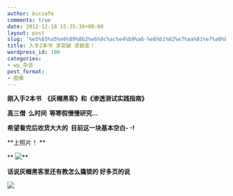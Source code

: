 ```yaml
---
author: bccsafe
comments: true
date: 2012-12-18 15:35:38+00:00
layout: post
slug: '%e5%85%a5%e6%89%8b2%e6%9c%ac%e4%b9%a6-%e6%b1%82%e7%aa%81%e7%a0%b4-%e6%b1%82%e8%9c%95%e5%8f%98%ef%bc%81'
title: 入手2本书 求突破 求蜕变！
wordpress_id: 100
categories:
- wp_杂谈
post_format:
- 图像
---
```


**刚入手2本书  《灰帽黑客》和《渗透测试实践指南》**

**高三僧  么时间  等寒假慢慢研究...**

**希望看完后收货大大的  目前这一块基本空白- -!**

**上照片！ **


**
[![](../../../../../public/Image/2012/12/839586207_SendPhoto_20121218222253_1.jpg)](../../../../../public/Image/2012/12/839586207_SendPhoto_20121218222253_1.jpg)**










**话说灰帽黑客里还有教怎么撬锁的 好多页的说**




[![](../../../../../public/Image/2012/12/839586207_SendPhoto_20121218233401_1.jpg)](../../../../../public/Image/2012/12/839586207_SendPhoto_20121218233401_1.jpg)





